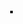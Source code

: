 <!DOCTYPE html>
<html lang="ja">
<head>
    <meta charset="UTF-8">
    <meta name="viewport" content="width=device-width, initial-scale=1.0">
    <title>saiseikoka.games</title>
    <style>
        body {
            padding: 0;
            margin: 0;
            display: flex;
            justify-content: center;
            align-items: center;
        }
        canvas {
            padding: 0;
            margin: 0;
            border: 2px solid black;
            color: rgb(0, 0, 0);
        }
    </style>
    <script src="include.js" defer></script>
</head>
<body>
    <canvas id="canvas"></canvas>
</body>
</html>
